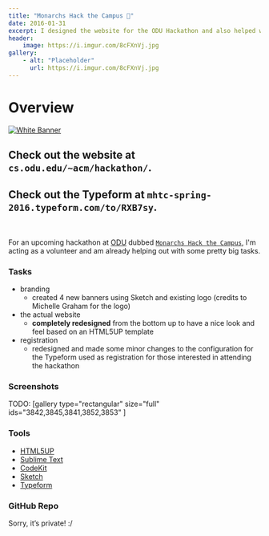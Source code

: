 ```yaml
---
title: "Monarchs Hack the Campus 🦁"
date: 2016-01-31
excerpt: I designed the website for the ODU Hackathon and also helped with the branding/registration.
header:
    image: https://i.imgur.com/8cFXnVj.jpg
gallery:
    - alt: "Placeholder"
      url: https://i.imgur.com/8cFXnVj.jpg
---
```


Overview
========

[![White
Banner](https://fvcproductions.files.wordpress.com/2016/01/white-banner.png)](https://fvcproductions.files.wordpress.com/2016/01/white-banner.png)

Check out the website at `cs.odu.edu/~acm/hackathon/`.
------------------------------------------------------

Check out the Typeform at `mhtc-spring-2016.typeform.com/to/RXB7sy`.
--------------------------------------------------------------------

 

For an upcoming hackathon at [ODU](https://odu.edu) dubbed
[`Monarchs Hack the Campus`](https://www.cs.odu.edu/~acm/hackathon/), I'm
acting as a volunteer and am already helping out with some pretty big
tasks.

### Tasks

-   branding
    -   created 4 new banners using Sketch and existing logo (credits to
        Michelle Graham for the logo)
-   the actual website
    -   **completely redesigned** from the bottom up to have a nice look
        and feel based on an HTML5UP template
-   registration
    -   redesigned and made some minor changes to the configuration for
        the Typeform used as registration for those interested in
        attending the hackathon

### Screenshots

TODO: [gallery type="rectangular" size="full" ids="3842,3845,3841,3852,3853"
]

### Tools

- [HTML5UP](https://html5up.net)
- [Sublime Text](https://github.com/fvcproductions/Sublime)
- [CodeKit](https://incident57.com/codekit/)
- [Sketch](https://www.sketchapp.com/)
- [Typeform](https://typeform.com)

### GitHub Repo

Sorry, it’s private! :/
